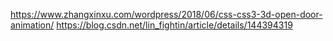 https://www.zhangxinxu.com/wordpress/2018/06/css-css3-3d-open-door-animation/
https://blog.csdn.net/lin_fightin/article/details/144394319
